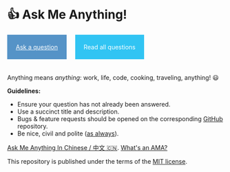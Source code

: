
# 👍 Ask Me Anything!


<a href="https://github.com/iamjohnnyli/ama/issues/new" style="color:#fff;"><div style="display:block; background:#5593C7; margin-bottom:20px; float:left"> <p style="margin: 20px 20px 20px 20px;">Ask a question</p>
</div> </a>
<a href="https://github.com/iamjohnnyli/ama/issues?q=is%3Aissue">
<div style="display:block; padding: 10px 10px 10px 10px; background:#31C4F3; color:#fff;margin-bottom:20px; margin-left:20px; float:left"> <p style="margin: 10px 10px 10px 10px;">Read all questions</p> 
</div></a>
<div style="clear:both;"></div>

Anything means *anything*: work, life, code, cooking, traveling, anything! :smiley: 


**Guidelines:**
 - Ensure your question has not already been answered.
 - Use a succinct title and description.
 - Bugs & feature requests should be opened on the corresponding [GitHub](https://github.com/iamjohnnyli/) repository.
 - Be nice, civil and polite ([as always](http://contributor-covenant.org/version/1/4/)).



[Ask Me Anything In Chinese / 中文 :cn:](https://github.com/iamjohnnyli/ama.cn).
[What's an AMA?](https://en.wikipedia.org/wiki/Reddit#IAmA_and_AMA)


This repository is published under the terms of the [MIT license](LICENSE.txt).
